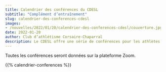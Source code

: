 ```yaml
---
title: Calendrier des conférences du CDESL
subtitle: "Complément d’entraînement"
slug: calendrier-des-conferences-cdesl
images:
- /nouvelles/2022/01/20/calendrier-des-conferences-cdesl/couverture.jpg
date: 2022-01-20
author: Club d’athlétisme Corsaire-Chaparral
description: Le CDESL offre une série de conférences pour les athlètes, parents et entraîneurs. Inscrivez-vous, c’est gratuit!
---
```


Toutes les conférences seront données sur la plateforme Zoom.

{{% calendrier-conferences %}}

<!--
| Date                     | Sujet                                                                                                        | Pour qui?             | Lien d’inscription                                                              |
| ------------------------ | ------------------------------------------------------------------------------------------------------------ | --------------------- | ------------------------------------------------------------------------------- |
| 26 janvier 2022, 19:00   | Conférence en nutrition : «N'avalez pas tout ce que vous voyez!» avec Evelyne Deblock                        | Athlètes              | https://us06web.zoom.us/meeting/register/tZ0ldeuorzIrG9zc2FRILb67x4WB0aojwYt6   |
| 2 février 2022, 19:00    | «De l'Everest au Sahara» avec Sébastien Sasseville                                                           | Tous                  | https://us06web.zoom.us/meeting/register/tZcrc-uurDMpHdP68BEP7_jMHt-LdmgIKmk0 |
| 3 février 2022, 19:00    | «NCAA, USport & Prep School» avec Sasha Ghavami                                                              | Parents et athlètes   | https://us06web.zoom.us/meeting/register/tZAlc-2upjMsEtf5dDT5FhqAm4BSqovzVD4K |
| 9 février 2022, 19:00    | «Parlons de santé mentale» avec Heidi Malo                                                                   | Parents               | https://us06web.zoom.us/meeting/register/tZMsdu-sqTMoEtx3J1PgYMZqrEN0oxtAAqx3 |
| 16 février 2022, 19:00   | «Apprenons de nos leçons afin d'augmenter notre motivation au retour des compétitions» avec Roxanne Carrière | Athlètes              | https://us06web.zoom.us/meeting/register/tZItdOGvpzkiGNQBJNHR0uqQ2oR6ykI-P0K4 |
| 23 février 2022, 19:00   | «Garder la flamme allumée en tant qu'entraineur malgré les incertitudes» avec Roxanne Carrière               | Entraineurs           | https://us06web.zoom.us/meeting/register/tZwsdumgqjwuE9C-zgKPeSpNEuNTeZlyroKy |
-->
